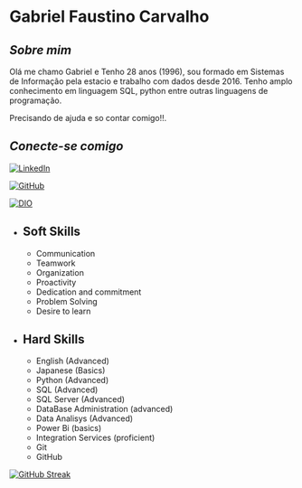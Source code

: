 

###
# **Gabriel Faustino Carvalho**

## *Sobre mim*

Olá me chamo Gabriel e Tenho 28 anos (1996), sou formado em Sistemas de Informação pela estacio e trabalho com dados desde 2016. Tenho amplo conhecimento em linguagem SQL, python entre outras linguagens de programação. 

Precisando de ajuda e so contar comigo!!.

## *Conecte-se comigo*
[![LinkedIn](https://img.shields.io/badge/LinkedIn-000?style=for-the-badge&logo=linkedin&logoColor=0E76A8)](https://www.linkedin.com/in/gabriel-faustino-carvalho/)

[![GitHub](https://img.shields.io/badge/github-000?style=for-the-badge&logo=github&logoColor=0E76A8)](https://github.com/Faustinok)

[![DIO](https://img.shields.io/badge/dio-000?style=for-the-badge&logo=github&logoColor=0E76A8)](https://www.dio.me/users/faustinoknada)

- ## Soft Skills 

    - Communication
    - Teamwork
    - Organization
    - Proactivity
    - Dedication and commitment
    - Problem Solving
    - Desire to learn

- ## Hard Skills

    - English (Advanced)
    - Japanese (Basics)
    - Python (Advanced)
    - SQL (Advanced)
    - SQL Server (Advanced)
    - DataBase Administration (advanced)
    - Data Analisys (Advanced)
    - Power Bi (basics)
    - Integration Services (proficient)
    - Git
    - GitHub



[![GitHub Streak](https://streak-stats.demolab.com?user=faustinok&theme=highcontrast)](https://git.io/streak-stats)